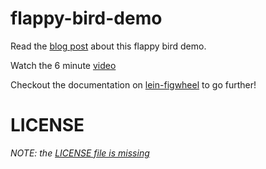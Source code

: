 # flappy-bird-demo

Read the [blog post](http://rigsomelight.com/2014/05/01/interactive-programming-flappy-bird-clojurescript.html) about this flappy bird demo.

Watch the 6 minute [video](https://www.youtube.com/watch?v=KZjFVdU8VLI)

Checkout the documentation on [lein-figwheel](https://github.com/bhauman/lein-figwheel) to go further!

# LICENSE

_NOTE: the [LICENSE file is missing](https://github.com/bhauman/flappy-bird-demo/issues/5)_
